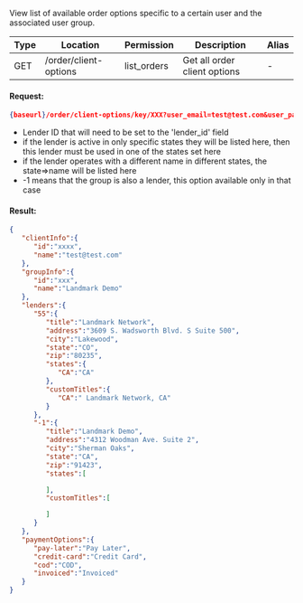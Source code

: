 <p>View list of available order options specific to a certain user and the associated user group.</p>


|Type|Location|Permission|Description|Alias|
|--- |--- |--- |--- |--- |
|GET|/order/client-options|list_orders|Get all order client options|-|



#### Request:

```json
{baseurl}/order/client-options/key/XXX?user_email=test@test.com&user_password=<password>
```

<div class="alert alert-warning">
	<ul>
		<li>Lender ID that will need to be set to the 'lender_id' field</li>
		<li>if the lender is active in only specific states they will be listed here, then this lender must be used in one of the states set here</li>
		<li>if the lender operates with a different name in different states, the state=>name will be listed here</li>
		<li>-1 means that the group is also a lender, this option available only in that case</li>
	</ul>
</div>

#### Result:

```json
{
   "clientInfo":{
      "id":"xxxx",
      "name":"test@test.com"
   },
   "groupInfo":{
      "id":"xxx",
      "name":"Landmark Demo"
   },
   "lenders":{
      "55":{
         "title":"Landmark Network",
         "address":"3609 S. Wadsworth Blvd. S Suite 500",
         "city":"Lakewood",
         "state":"CO",
         "zip":"80235",
         "states":{
            "CA":"CA"
         },
         "customTitles":{
            "CA":" Landmark Network, CA"
         }
      },
      "-1":{
         "title":"Landmark Demo",
         "address":"4312 Woodman Ave. Suite 2",
         "city":"Sherman Oaks",
         "state":"CA",
         "zip":"91423",
         "states":[

         ],
         "customTitles":[

         ]
      }
   },
   "paymentOptions":{
      "pay-later":"Pay Later",
      "credit-card":"Credit Card",
      "cod":"COD",
      "invoiced":"Invoiced"
   }
}
```